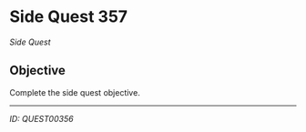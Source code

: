 # Side Quest 357

*Side Quest*

## Objective
Complete the side quest objective.

---
*ID: QUEST00356*